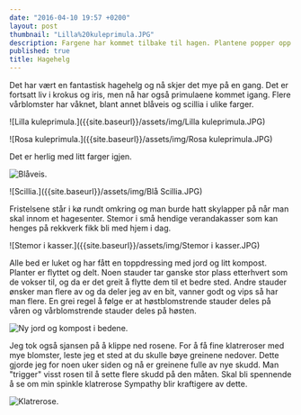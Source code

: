 ```yaml
---
date: "2016-04-10 19:57 +0200"
layout: post
thumbnail: "Lilla%20kuleprimula.JPG"
description: Fargene har kommet tilbake til hagen. Plantene popper opp av jorda og det skjer noe fra dag til dag.
published: true
title: Hagehelg
---
```





Det har vært en fantastisk hagehelg og nå skjer det mye på en gang. Det er fortsatt liv i krokus og iris, men nå har også primulaene kommet igang. Flere vårblomster har våknet, blant annet blåveis og scillia i ulike farger. 

![Lilla kuleprimula.]({{site.baseurl}}/assets/img/Lilla kuleprimula.JPG)

![Rosa kuleprimula.]({{site.baseurl}}/assets/img/Rosa kuleprimula.JPG)

<!--more-->

Det er herlig med litt farger igjen.

![Blåveis.]({{site.baseurl}}/assets/img/Blåveis.JPG)

![Scillia.]({{site.baseurl}}/assets/img/Blå Scillia.JPG)

Fristelsene står i kø rundt omkring og man burde hatt skylapper på når man skal innom et hagesenter. Stemor i små hendige verandakasser som kan henges på rekkverk fikk bli med hjem i dag. 

![Stemor i kasser.]({{site.baseurl}}/assets/img/Stemor i kasser.JPG)

Alle bed er luket og har fått en toppdressing med jord og litt kompost. Planter er flyttet og delt. Noen stauder tar ganske stor plass etterhvert som de vokser til, og da er det greit å flytte dem til et bedre sted. Andre stauder ønsker man flere av og da deler jeg av en bit, vanner godt og vips så har man flere. En grei regel å følge er at høstblomstrende stauder deles på våren og vårblomstrende stauder deles på høsten.

![Ny jord og kompost i bedene.]({{site.baseurl}}/assets/img/Farger.JPG)

Jeg tok også sjansen på å klippe ned rosene. For å få fine klatreroser med mye blomster, leste jeg et sted at du skulle bøye greinene nedover. Dette gjorde jeg for noen uker siden og nå er greinene fulle av nye skudd. Man "trigger" visst rosen til å sette flere skudd på den måten. Skal bli spennende å se om min spinkle klatrerose Sympathy blir kraftigere av dette. 

![Klatrerose.]({{site.baseurl}}/assets/img/Klatrerose.JPG)
